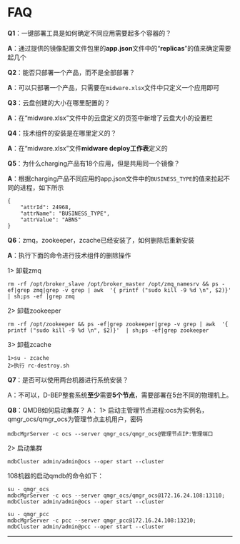 # FAQ

**Q1**：一键部署工具是如何确定不同应用需要起多个容器的？

**A**：通过提供的镜像配置文件包里的**app.json**文件中的“**replicas**”的值来确定需要起几个

**Q2**：能否只部署一个产品，而不是全部部署？

**A**：可以只部署一个产品，只需要在`midware.xlsx`文件中只定义一个应用即可

**Q3**：云盘创建的大小在哪里配置的？

**A**：在“midware.xlsx”文件中的云盘定义的页签中新增了云盘大小的设置栏

**Q4**：技术组件的安装是在哪里定义的？

**A**：在“midware.xlsx”文件**midware deploy工作表**定义的

**Q5**：为什么charging产品有18个应用，但是共用同一个镜像？

**A**：根据charging产品不同应用的app.json文件中的`BUSINESS_TYPE`的值来拉起不同的进程，如下所示

```
{
    "attrId": 24968,
    "attrName": "BUSINESS_TYPE",
    "attrValue": "ABNS"
}
```

**Q6**：zmq，zookeeper，zcache已经安装了，如何删除后重新安装

**A**：执行下面的命令进行技术组件的删除操作

1&gt; 卸载zmq

```
rm -rf /opt/broker_slave /opt/broker_master /opt/zmq_namesrv && ps -ef|grep zmq|grep -v grep | awk  '{ printf ("sudo kill -9 %d \n", $2)}'  | sh;ps -ef |grep zmq
```

2&gt; 卸载zookeeper

```
rm -rf /opt/zookeeper && ps -ef|grep zookeeper|grep -v grep | awk  '{ printf ("sudo kill -9 %d \n", $2)}'  | sh;ps -ef|grep zookeeper
```

3&gt; 卸载zcache

```
1>su - zcache
2>执行 rc-destroy.sh
```

**Q7**：是否可以使用两台机器进行系统安装？

A：不可以，D-BEP整套系统**至少**需要**5个节点**，需要部署在5台不同的物理机上。

**Q8**：QMDB如何启动集群？
A：
1> 启动主管理节点进程:ocs为实例名，qmgr\_ocs/qmgr\_ocs为管理节点主机用户，密码

```
mdbcMgrServer -c ocs --server qmgr_ocs/qmgr_ocs@管理节点IP:管理端口
```
2> 启动集群

```
mdbCluster admin/admin@ocs --oper start --cluster
```
108机器的启动qmdb的命令如下：

```
su - qmgr_ocs
mdbcMgrServer -c ocs --server qmgr_ocs/qmgr_ocs@172.16.24.108:13110; 
mdbCluster admin/admin@ocs --oper start --cluster

su - qmgr_pcc
mdbcMgrServer -c pcc --server qmgr_pcc@172.16.24.108:13210;
mdbCluster admin/admin@pcc --oper start --cluster
```
---



